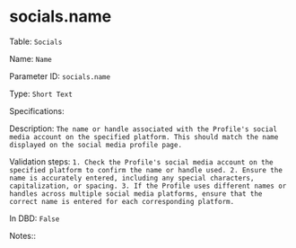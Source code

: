 # socials.name

Table: ```Socials```

Name: ```Name```

Parameter ID: ```socials.name```

Type: ```Short Text```

Specifications: 

Description: ```The name or handle associated with the Profile's social media account on the specified platform. This should match the name displayed on the social media profile page.```

Validation steps: ```1. Check the Profile's social media account on the specified platform to confirm the name or handle used.
2. Ensure the name is accurately entered, including any special characters, capitalization, or spacing.
3. If the Profile uses different names or handles across multiple social media platforms, ensure that the correct name is entered for each corresponding platform.```

In DBD: ```False```

Notes:: 

